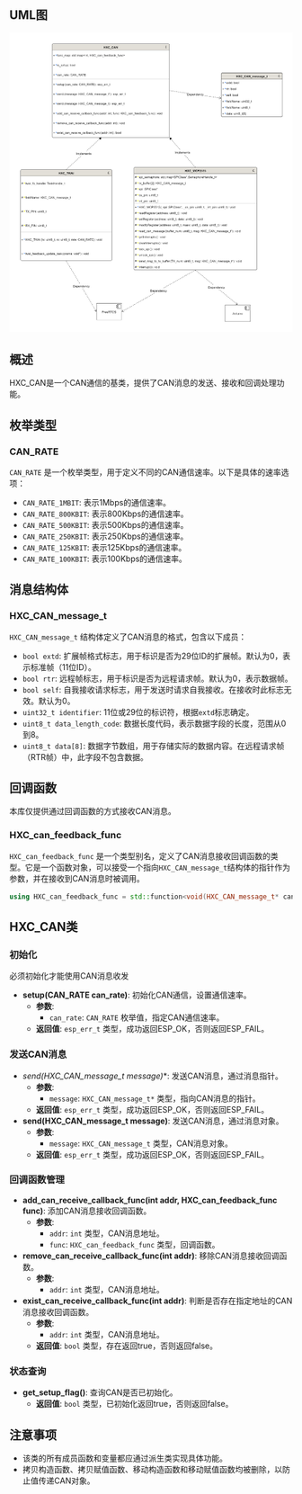 <!--
 * @version: no version
 * @LastEditors: qingmeijiupiao
 * @Description: 
 * @Author: qingmeijiupiao
 * @LastEditTime: 2024-12-30 14:13:04
-->

## UML图
![](DJIMotorCtrlESP.jpeg)

## 概述
HXC_CAN是一个CAN通信的基类，提供了CAN消息的发送、接收和回调处理功能。

## 枚举类型

### CAN_RATE
`CAN_RATE` 是一个枚举类型，用于定义不同的CAN通信速率。以下是具体的速率选项：

- `CAN_RATE_1MBIT`: 表示1Mbps的通信速率。
- `CAN_RATE_800KBIT`: 表示800Kbps的通信速率。
- `CAN_RATE_500KBIT`: 表示500Kbps的通信速率。
- `CAN_RATE_250KBIT`: 表示250Kbps的通信速率。
- `CAN_RATE_125KBIT`: 表示125Kbps的通信速率。
- `CAN_RATE_100KBIT`: 表示100Kbps的通信速率。

## 消息结构体

### HXC_CAN_message_t
`HXC_CAN_message_t` 结构体定义了CAN消息的格式，包含以下成员：

- `bool extd`: 扩展帧格式标志，用于标识是否为29位ID的扩展帧。默认为0，表示标准帧（11位ID）。
- `bool rtr`: 远程帧标志，用于标识是否为远程请求帧。默认为0，表示数据帧。
- `bool self`: 自我接收请求标志，用于发送时请求自我接收。在接收时此标志无效。默认为0。
- `uint32_t identifier`: 11位或29位的标识符，根据`extd`标志确定。
- `uint8_t data_length_code`: 数据长度代码，表示数据字段的长度，范围从0到8。
- `uint8_t data[8]`: 数据字节数组，用于存储实际的数据内容。在远程请求帧（RTR帧）中，此字段不包含数据。

## 回调函数
本库仅提供通过回调函数的方式接收CAN消息。
### HXC_can_feedback_func
`HXC_can_feedback_func` 是一个类型别名，定义了CAN消息接收回调函数的类型。它是一个函数对象，可以接受一个指向`HXC_CAN_message_t`结构体的指针作为参数，并在接收到CAN消息时被调用。

```cpp
using HXC_can_feedback_func = std::function<void(HXC_CAN_message_t* can_message)>;
```

## HXC_CAN类
### 初始化
必须初始化才能使用CAN消息收发
- **setup(CAN_RATE can_rate)**: 初始化CAN通信，设置通信速率。
  - **参数**:
    - `can_rate`: `CAN_RATE` 枚举值，指定CAN通信速率。
  - **返回值**: `esp_err_t` 类型，成功返回ESP_OK，否则返回ESP_FAIL。

### 发送CAN消息
- **send(HXC_CAN_message_t* message)**: 发送CAN消息，通过消息指针。
  - **参数**:
    - `message`: `HXC_CAN_message_t*` 类型，指向CAN消息的指针。
  - **返回值**: `esp_err_t` 类型，成功返回ESP_OK，否则返回ESP_FAIL。
- **send(HXC_CAN_message_t message)**: 发送CAN消息，通过消息对象。
  - **参数**:
    - `message`: `HXC_CAN_message_t` 类型，CAN消息对象。
  - **返回值**: `esp_err_t` 类型，成功返回ESP_OK，否则返回ESP_FAIL。

### 回调函数管理
- **add_can_receive_callback_func(int addr, HXC_can_feedback_func func)**: 添加CAN消息接收回调函数。
  - **参数**:
    - `addr`: `int` 类型，CAN消息地址。
    - `func`: `HXC_can_feedback_func` 类型，回调函数。
- **remove_can_receive_callback_func(int addr)**: 移除CAN消息接收回调函数。
  - **参数**:
    - `addr`: `int` 类型，CAN消息地址。
- **exist_can_receive_callback_func(int addr)**: 判断是否存在指定地址的CAN消息接收回调函数。
  - **参数**:
    - `addr`: `int` 类型，CAN消息地址。
  - **返回值**: `bool` 类型，存在返回true，否则返回false。

### 状态查询
- **get_setup_flag()**: 查询CAN是否已初始化。
  - **返回值**: `bool` 类型，已初始化返回true，否则返回false。

## 注意事项
- 该类的所有成员函数和变量都应通过派生类实现具体功能。
- 拷贝构造函数、拷贝赋值函数、移动构造函数和移动赋值函数均被删除，以防止值传递CAN对象。
